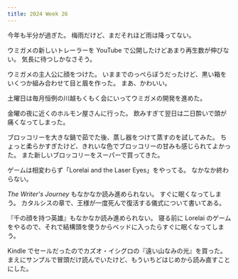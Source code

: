 ```yaml
---
title: 2024 Week 26
---
```


今年も半分が過ぎた。
梅雨だけど、まだそれほど雨は降ってない。

ウミガメの新しいトレーラーを YouTube で公開したけどあまり再生数が伸びない。
気長に待つしかなさそう。

ウミガメの主人公に顔をつけた。
いままでのっぺらぼうだったけど、黒い箱をいくつか組み合わせて目と眉を作った。
まあ、かわいい。

土曜日は毎月恒例の川越もくもく会にいってウミガメの開発を進めた。

金曜の夜に近くのホルモン屋さんに行った。
飲みすぎて翌日は二日酔いで頭が痛くなってしまった。

ブロッコリーを大きな鍋で茹でた後、蒸し器をつけて蒸すのを試してみた。
ちょっと柔らかすぎたけど、きれいな色でブロッコリーの甘みも感じられてよかった。
また新しいブロッコリーをスーパーで買ってきた。

ゲームは相変わらず「Lorelai and the Laser Eyes」をやってる。
なかなか終わらない。

_The Writer's Journey_ もなかなか読み進められない。
すぐに眠くなってしまう。
カタルシスの章で、王様が一度死んで復活する儀式について書いてある。

『千の顔を持つ英雄』もなかなか読み進められない。
寝る前に Lorelai のゲームをやるので、それで結構頭を使うからベッドに入ったらすぐに眠くなってしまう。

Kindle でセールだったのでカズオ・イシグロの『遠い山なみの光』を買った。
まえにサンプルで冒頭だけ読んでいたけど、もういちどはじめから読み直すことにした。
